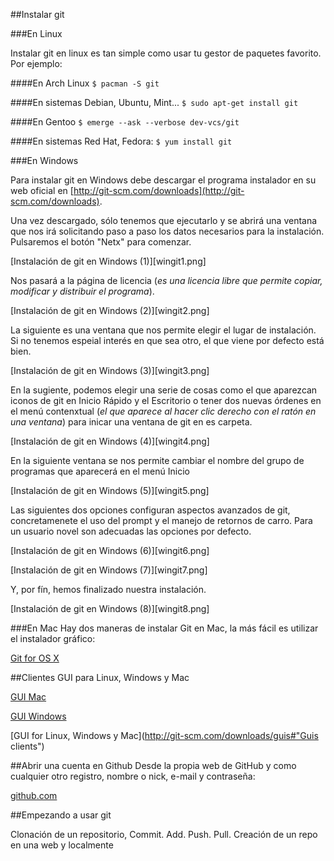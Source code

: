 ##Instalar git


###En Linux

Instalar git en linux es tan simple como usar tu gestor de paquetes favorito. Por ejemplo:


####En Arch Linux
`$ pacman -S git`

####En sistemas Debian, Ubuntu, Mint...
`$ sudo apt-get install git`

####En Gentoo
`$ emerge --ask --verbose dev-vcs/git`

####En sistemas Red Hat, Fedora:
`$ yum install git`


###En Windows

Para instalar git en Windows debe descargar el programa instalador en su web oficial en [http://git-scm.com/downloads](http://git-scm.com/downloads).

Una vez descargado, sólo tenemos que ejecutarlo y se abrirá una ventana que nos irá solicitando paso a paso los datos necesarios para la instalación. Pulsaremos el botón "Netx" para comenzar.

[Instalación de git en Windows (1)][wingit1.png]

Nos pasará a la página de licencia (*es una licencia libre que permite copiar, modificar y distribuir el programa*).

[Instalación de git en Windows (2)][wingit2.png]

La siguiente es una ventana que nos permite elegir el lugar de instalación. Si no tenemos espeial interés en que sea otro, el que viene por defecto está bien. 

[Instalación de git en Windows (3)][wingit3.png]

En la sugiente, podemos elegir una serie de cosas como el que aparezcan iconos de git en Inicio Rápido y el Escritorio o tener dos nuevas órdenes en el menú contenxtual (*el que aparece al hacer clic derecho con el ratón en una ventana*) para inicar una ventana de git en es carpeta.

[Instalación de git en Windows (4)][wingit4.png]

En la siguiente ventana se nos permite cambiar el nombre del grupo de programas que aparecerá en el menú Inicio

[Instalación de git en Windows (5)][wingit5.png]

Las siguientes dos opciones configuran aspectos avanzados de git, concretamenete el uso del prompt y el manejo de retornos de carro. Para un usuario novel son adecuadas las opciones por defecto.

[Instalación de git en Windows (6)][wingit6.png]

[Instalación de git en Windows (7)][wingit7.png]

Y, por fín, hemos finalizado nuestra instalación.

[Instalación de git en Windows (8)][wingit8.png]


###En Mac
Hay dos maneras de instalar Git en Mac, la más fácil es utilizar el instalador gráfico:

[Git for OS X](https://code.google.com/p/git-osx-installer/) 

##Clientes GUI para Linux, Windows y Mac

[GUI Mac](http://mac.github.com/)

[GUI Windows](http://windows.github.com/)

[GUI for Linux, Windows y Mac](http://git-scm.com/downloads/guis#"Guis clients")

##Abrir una cuenta en Github
Desde la propia web de GitHub y como cualquier otro registro, nombre o nick, e-mail y contraseña:

[github.com](https://github.com/)

##Empezando a usar git

Clonación de un repositorio, Commit. Add. Push. Pull. Creación de un repo en una web y localmente
